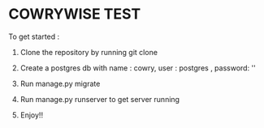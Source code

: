 # COWRYWISE TEST

To get started :

1. Clone the repository by running git clone <url>

2. Create a postgres db with name : cowry, user : postgres , password: ''

3. Run manage.py migrate

4. Run manage.py runserver to get server running

5. Enjoy!!
